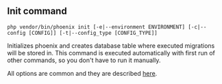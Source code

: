## Init command
`php vendor/bin/phoenix init [-e|--environment ENVIRONMENT] [-c|--config [CONFIG]] [-t|--config_type [CONFIG_TYPE]]`

Initializes phoenix and creates database table where executed migrations will be stored in. This command is executed automatically with first run of other commands, so you don't have to run it manually.

All options are common and they are described [here](commands.md).